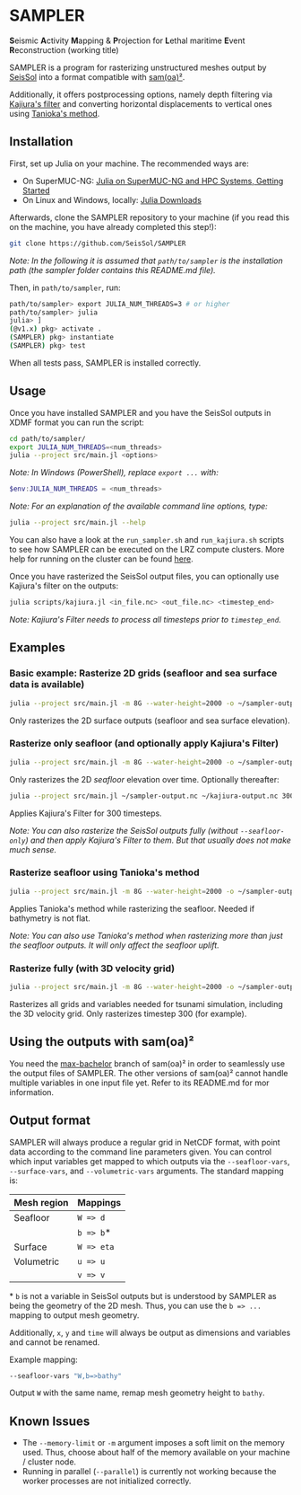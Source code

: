 # SAMPLER
**S**eismic **A**ctivity **M**apping & **P**rojection for **L**ethal maritime **E**vent **R**econstruction (working title)

SAMPLER is a program for rasterizing unstructured meshes output by [SeisSol][1] into a format compatible with [sam(oa)²][2].

Additionally, it offers postprocessing options, namely depth filtering via [Kajiura's filter][3] and converting horizontal displacements to vertical ones using [Tanioka's method][7].

## Installation
First, set up Julia on your machine.
The recommended ways are:

* On SuperMUC-NG: [Julia on SuperMUC-NG and HPC Systems, Getting Started][8]
* On Linux and Windows, locally: [Julia Downloads][4]

Afterwards, clone the SAMPLER repository to your machine (if you read this on the machine, you have already completed this step!):

```bash
git clone https://github.com/SeisSol/SAMPLER
```

_Note: In the following it is assumed that `path/to/sampler` is the installation path (the sampler folder contains this README.md file)._

Then, in `path/to/sampler`, run:

```bash
path/to/sampler> export JULIA_NUM_THREADS=3 # or higher
path/to/sampler> julia
julia> ]
(@v1.x) pkg> activate .
(SAMPLER) pkg> instantiate
(SAMPLER) pkg> test
```

When all tests pass, SAMPLER is installed correctly.

## Usage
Once you have installed SAMPLER and you have the SeisSol outputs in XDMF format you can run the script:

```bash
cd path/to/sampler/
export JULIA_NUM_THREADS=<num_threads>
julia --project src/main.jl <options>
```

_Note: In Windows (PowerShell), replace `export ...` with:_

```powershell
$env:JULIA_NUM_THREADS = <num_threads>
```
_Note: For an explanation of the available command line options, type:_

```bash
julia --project src/main.jl --help
```

You can also have a look at the `run_sampler.sh` and `run_kajiura.sh` scripts to see how SAMPLER can be executed on the LRZ compute clusters.
More help for running on the cluster can be found [here][5].

Once you have rasterized the SeisSol output files, you can optionally use Kajiura's filter on the outputs:

```bash
julia scripts/kajiura.jl <in_file.nc> <out_file.nc> <timestep_end>
```

_Note: Kajiura's Filter needs to process all timesteps prior to `timestep_end`._

## Examples
### Basic example: Rasterize 2D grids (seafloor and sea surface data is available)

```bash
julia --project src/main.jl -m 8G --water-height=2000 -o ~/sampler-output.nc ~/seissol-outputs/out-surface.xdmf
```

Only rasterizes the 2D surface outputs (seafloor and sea surface elevation).

### Rasterize only seafloor (and optionally apply Kajiura's Filter)

```bash
julia --project src/main.jl -m 8G --water-height=2000 -o ~/sampler-output.nc --seafloor-only ~/seissol-outputs/out-surface.xdmf
```

Only rasterizes the 2D _seafloor_ elevation over time. Optionally thereafter:

```bash    
julia --project src/main.jl ~/sampler-output.nc ~/kajiura-output.nc 300
```

Applies Kajiura's Filter for 300 timesteps.

_Note: You can also rasterize the SeisSol outputs fully (without `--seafloor-only`) and then apply Kajiura's Filter to them. But that usually does not make much sense._

### Rasterize seafloor using Tanioka's method

```bash
julia --project src/main.jl -m 8G --water-height=2000 -o ~/sampler-output.nc --seafloor-only --tanioka ~/seissol-outputs/out-surface.xdmf
```

Applies Tanioka's method while rasterizing the seafloor. Needed if bathymetry is not flat.

_Note: You can also use Tanioka's method when rasterizing more than just the seafloor outputs. It will only affect the seafloor uplift._

### Rasterize fully (with 3D velocity grid)

```bash
julia --project src/main.jl -m 8G --water-height=2000 -o ~/sampler-output.nc -s 300 ~/seissol-outputs/out-surface.xdmf
```

Rasterizes all grids and variables needed for tsunami simulation, including the 3D velocity grid.
Only rasterizes timestep 300 (for example).

## Using the outputs with sam(oa)²
You need the [max-bachelor][6] branch of sam(oa)² in order to seamlessly use the output files of SAMPLER.
The other versions of sam(oa)² cannot handle multiple variables in one input file yet.
Refer to its README.md for mor information.

## Output format
SAMPLER will always produce a regular grid in NetCDF format, with point data according to the command line parameters given.
You can control which input variables get mapped to which outputs via the `--seafloor-vars`, `--surface-vars`, and `--volumetric-vars` arguments.
The standard mapping is:

| Mesh region | Mappings    |
|-------------|-------------|
| Seafloor    | `W => d`    |
|             | `b => b`*   |
| Surface     | `W => eta`  |
| Volumetric  | `u => u`    |
|             | `v => v`    |

\* `b` is not a variable in SeisSol outputs but is understood by SAMPLER as being the geometry of the 2D mesh. Thus, you can use the `b => ...` mapping to output mesh geometry.

Additionally, `x`, `y` and `time` will always be output as dimensions and variables and cannot be renamed.

Example mapping:

```bash
--seafloor-vars "W,b=>bathy"
```

Output `W` with the same name, remap mesh geometry height to `bathy`.

## Known Issues
* The `--memory-limit` or `-m` argument imposes a soft limit on the memory used. Thus, choose about half of the memory available on your machine / cluster node.
* Running in parallel (`--parallel`) is currently not working because the worker processes are not initialized correctly.

[1]: http://www.seissol.org/
[2]: https://gitlab.lrz.de/samoa/samoa
[3]: https://ci.nii.ac.jp/naid/120000866529/
[4]: https://julialang.org/downloads/
[5]: https://doku.lrz.de/display/PUBLIC/Running+serial+jobs+on+the+Linux-Cluster#RunningserialjobsontheLinuxCluster-Script-drivenSLURMjobs
[6]: https://gitlab.lrz.de/samoa/samoa/-/tree/max-bachelor
[7]: https://dx.doi.org/10.1029/96GL00736
[8]: https://doku.lrz.de/display/PUBLIC/FAQ%3A+Julia+on+SuperMUC-NG+and+HPC+Systems#FAQ:JuliaonSuperMUCNGandHPCSystems-Gettingstarted